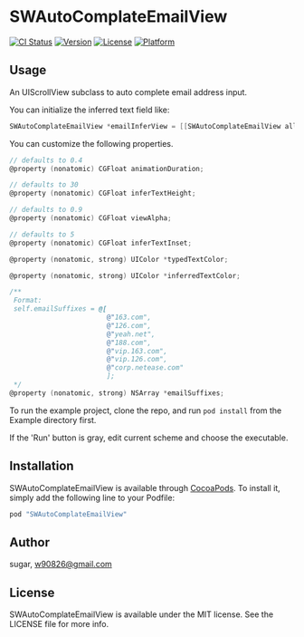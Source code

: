 # SWAutoComplateEmailView

[![CI Status](http://img.shields.io/travis/sugar/SWAutoComplateEmailView.svg?style=flat)](https://travis-ci.org/sugar/SWAutoComplateEmailView)
[![Version](https://img.shields.io/cocoapods/v/SWAutoComplateEmailView.svg?style=flat)](http://cocoapods.org/pods/SWAutoComplateEmailView)
[![License](https://img.shields.io/cocoapods/l/SWAutoComplateEmailView.svg?style=flat)](http://cocoapods.org/pods/SWAutoComplateEmailView)
[![Platform](https://img.shields.io/cocoapods/p/SWAutoComplateEmailView.svg?style=flat)](http://cocoapods.org/pods/SWAutoComplateEmailView)

## Usage

An UIScrollView subclass to auto complete email address input.

You can initialize the inferred text field like:

```Objective-C
SWAutoComplateEmailView *emailInferView = [[SWAutoComplateEmailView alloc] initWithFrame:self.inferView.frame textField:self.emailTextField];
```

You can customize the following properties.

```Objective-C
// defaults to 0.4
@property (nonatomic) CGFloat animationDuration;

// defaults to 30
@property (nonatomic) CGFloat inferTextHeight;

// defaults to 0.9
@property (nonatomic) CGFloat viewAlpha;

// defaults to 5
@property (nonatomic) CGFloat inferTextInset;

@property (nonatomic, strong) UIColor *typedTextColor;

@property (nonatomic, strong) UIColor *inferredTextColor;

/**
 Format:
 self.emailSuffixes = @[
                        @"163.com",
                        @"126.com",
                        @"yeah.net",
                        @"188.com",
                        @"vip.163.com",
                        @"vip.126.com",
                        @"corp.netease.com"
                        ];
 */
@property (nonatomic, strong) NSArray *emailSuffixes;
```

To run the example project, clone the repo, and run `pod install` from the Example directory first.

If the 'Run' button is gray, edit current scheme and choose the executable.

## Installation

SWAutoComplateEmailView is available through [CocoaPods](http://cocoapods.org). To install
it, simply add the following line to your Podfile:

```ruby
pod "SWAutoComplateEmailView"
```

## Author

sugar, w90826@gmail.com

## License

SWAutoComplateEmailView is available under the MIT license. See the LICENSE file for more info.
